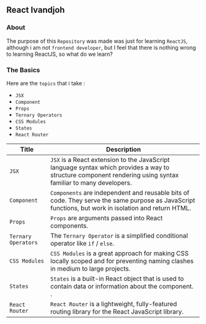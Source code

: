 ## React Ivandjoh

### About
The purpose of this `Repository` was made was just for learning `ReactJS`, although i am not `frontend developer`, but I feel that there is nothing wrong to learning ReactJS, so what do we learn?


### The Basics
Here are the `topics` that i take :

- `JSX`
- `Component`
- `Props`
- `Ternary Operators`
- `CSS Modules`
- `States`
- `React Router`

| Title | Description |
| --- | ----------- |
| `JSX` | `JSX` is a React extension to the JavaScript language syntax which provides a way to structure component rendering using syntax familiar to many developers. |
| `Component` | `Components` are independent and reusable bits of code. They serve the same purpose as JavaScript functions, but work in isolation and return HTML. |
| `Props` | `Props` are arguments passed into React components. |
| `Ternary Operators` | The `Ternary Operator` is a simplified conditional operator like `if` / `else`. |
| `CSS Modules` | `CSS Modules`  is a great approach for making CSS locally scoped and for preventing naming clashes in medium to large projects. |
| `States` | `States`  is a built-in React object that is used to contain data or information about the component. . |
| `React Router` | `React Router` is a lightweight, fully-featured routing library for the React JavaScript library.

